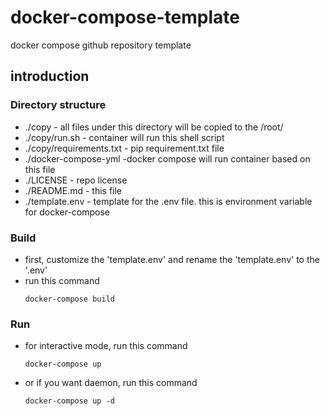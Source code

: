 # docker-compose-template
docker compose github repository template 

## introduction
### Directory structure

- ./copy - all files under this directory will be copied to the /root/
- ./copy/run.sh - container will run this shell script
- ./copy/requirements.txt - pip requirement.txt file
- ./docker-compose-yml -docker compose will run container based on this file
- ./LICENSE - repo license
- ./README.md - this file
- ./template.env - template for the .env file. this is environment variable for docker-compose

### Build
- first, customize the 'template.env' and rename the 'template.env' to the '.env'
- run this command
    ```
    docker-compose build
    ```

### Run
- for interactive mode, run this command
    ```
    docker-compose up
    ```
- or if you want daemon, run this command
    ```
    docker-compose up -d
    ```


